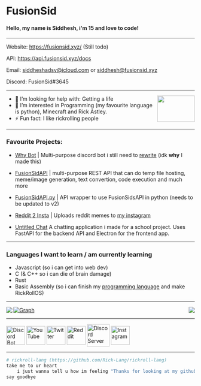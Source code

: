 # FusionSid

#### Hello, my name is Siddhesh, i'm 15 and love to code!

-------

Website: https://fusionsid.xyz/ (Still todo)

API: https://api.fusionsid.xyz/docs

Email: siddheshadsv@icloud.com or siddhesh@fusionsid.xyz

Discord: FusionSid#3645

-------

<img align="right" width="100" height="70" src="https://raw.githubusercontent.com/rahulbanerjee26/githubAboutMeGenerator/main/icons/python.svg">

- 🤔 I’m looking for help with: Getting a life
- 👀 I’m interested in Programming (my favourite language is python), Minecraft and Rick Astley.
- ⚡ Fun fact: I like rickrolling people

-------
### Favourite Projects:
- [Why Bot](https://github.com/FusionSid/Why-Bot) | Multi-purpose discord bot i still need to [rewrite](https://github.com/FusionSid/Why-Bot/tree/rewrite-the-rewrite) (idk **why** I made this)

- [FusionSidAPI](https://github.com/FusionSid/FusionSidAPI) | multi-purpose REST API that can do temp file hosting, meme/image generation, text convertion, code execution and much more

- [FusionSidAPI.py](https://github.com/FusionSid/FusionSidAPI.py) | API wrapper to use FusionSidsAPI in python (needs to be updated to v2)

- [Reddit 2 Insta](https://github.com/FusionSid/Reddit2Insta-Meme-Uploader) | Uploads reddit memes to [my instagram](https://www.instagram.com/never_gonnagive/)

- [Untitled Chat](https://github.com/Untitled-Chat-App) A chatting application i made for a school project. Uses FastAPI for the backend API and Electron for the frontend app.

-------

### Languages I want to learn / am currently learning

- Javascript (so i can get into web dev)
- C (& C++ so i can die of brain damage)
- Rust 
- Basic Assembly (so i can finish my [programming language](https://github.com/FusionSid/Moyai-Lang) and make RickRollOS)

-------

<img align="left" src="https://github-readme-stats.vercel.app/api?username=FusionSid&count_private=true&custom_title=FusionSid%20-%20Never%20Gonna%20Give%20You%20Up&title_color=FFFFFF&text_color=5865F2&bg_color=23272A&border_color=23272A&border_radius=25&card_width=450">

<img align="right" src="https://api.fusionsid.xyz/api/discord/image?user_id=624076054969188363&resize_width=510">

[![Graph](https://github-readme-activity-graph.cyclic.app/graph?username=FusionSid&bg_color=23272A&color=5663F7&line=FFFFFF&point=5663F7&custom_title=FusionSid%27s%20Contribution%20Graph&hide_border=true)](https://www.youtube.com/watch?v=dQw4w9WgXcQ&ab_channel=RickAstley) 

-------


[<img align="center" alt="Discord Bot" width="50px" src="https://cdn.discordapp.com/avatars/896932646846885898/40600e222073eacf80776d99923fa238.png?size=2048" />][discord_bot]
[<img align="center" alt="YouTube" width="50px" src="https://raw.githubusercontent.com/rahulbanerjee26/githubAboutMeGenerator/main/icons/youtube.svg" />][youtube]
[<img align="center" alt="Twitter" width="50px" src="https://raw.githubusercontent.com/rahulbanerjee26/githubAboutMeGenerator/main/icons/twitter.svg" />][twitter]
[<img align="center" alt="Reddit" width="50px" src="https://raw.githubusercontent.com/rahulbanerjee26/githubAboutMeGenerator/main/icons/reddit.svg"/>][reddit]
[<img align="center" alt="Discord Server" width="60px" src="https://raw.githubusercontent.com/rahulbanerjee26/githubAboutMeGenerator/main/icons/discord.svg"/>][discord]
[<img align="center" alt="Instagram" width="50px" src="https://raw.githubusercontent.com/rahulbanerjee26/githubAboutMeGenerator/main/icons/instagram.svg"/>][instagram]


[twitter]: https://twitter.com/Fusion_Sid
[youtube]: https://www.youtube.com/channel/UC8jJyY7_Hik7ShugCagxk9A
[discord_bot]: https://discord.com/api/oauth2/authorize?client_id=896932646846885898&permissions=8&scope=bot%20applications.commands
[discord]: https://discord.gg/qBYVxeeUec
[reddit]: https://www.reddit.com/u/FusionSid
[instagram]: https://www.instagram.com/FusionSid/

---

```py
# rickroll-lang (https://github.com/Rick-Lang/rickroll-lang)
take me to ur heart
    i just wanna tell u how im feeling "Thanks for looking at my github profile :)\n"
say goodbye
```

